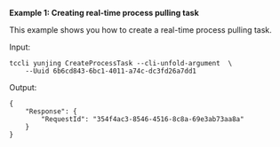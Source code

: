 **Example 1: Creating real-time process pulling task**

This example shows you how to create a real-time process pulling task.

Input: 

```
tccli yunjing CreateProcessTask --cli-unfold-argument  \
    --Uuid 6b6cd843-6bc1-4011-a74c-dc3fd26a7dd1
```

Output: 
```
{
    "Response": {
        "RequestId": "354f4ac3-8546-4516-8c8a-69e3ab73aa8a"
    }
}
```

